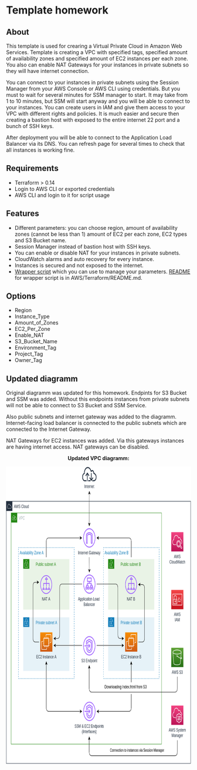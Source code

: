 

# Template homework
## About

This template is used for crearing a Virtual Private Cloud in Amazon Web Services. Template is creating a VPC with specified tags, specified amount of availability zones and specified amount of EC2 instances per each zone. You also can enable NAT Gateways for your instances in private subnets so they will have internet connection. 

You can connect to your instances in private subnets using the Session Manager from your AWS Console or AWS CLI using credentials. But you must to wait for several minutes for SSM manager to start. It may take from 1 to 10 minutes, but SSM will start anyway and you will be able to connect to your instances. You can create users in IAM and give them access to your VPC with different rights and policies. It is much easier and secure then creating a bastion host with exposed to the entire internet 22 port and a bunch of SSH keys.

After deployment you will be able to connect to the Application Load Balancer via its DNS. You can refresh page for several times to check that all instances is working fine.

## Requirements

* Terraform > 0.14
* Login to AWS CLI or exported credentials
* AWS CLI and login to it for script usage

## Features 

* Different parameters: you can choose region, amount of availability zones (cannot be less than 1) amount of EC2 per each zone, EC2 types and S3 Bucket name. 
* Session Manager instead of bastion host with SSH keys.
* You can enable or disable NAT for your instances in private subnets.
* CloudWatch alarms and auto recovery for every instance.
* Instances is secured and not exposed to the internet.
* [Wrapper script](AWS/Terraform/wrapper-script.sh) which you can use to manage your parameters. [README](AWS/Terraform/README.md) for wrapper script is in AWS/Terraform/README.md.

## Options

* Region
* Instance_Type
* Amount_of_Zones 
* EC2_Per_Zone    
* Enable_NAT      
* S3_Bucket_Name  
* Environment_Tag 
* Project_Tag     
* Owner_Tag       
 
## Updated diagramm

Original diagramm was updated for this homework. Endpints for S3 Bucket and SSM was added. Without this endpoints instances from private subnets will not be able to connect to S3 Bucket and SSM Service.

Also public subnets and internet gateway was added to the diagramm. Internet-facing load balancer is connected to the public subnets which are connected to the Internet Gateway. 

NAT Gateways for EC2 instances was added. Via this gateways instances are having internet access. NAT gateways can be disabled. 

<p align=center><b>Updated VPC diagramm:</b></p>
<p align=center>

  <img width="800" height="810" src="Updated_diagramm.png">

</p>

